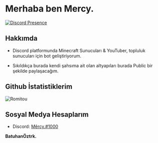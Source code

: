 
# Merhaba ben Mercy.
[![Discord Presence](https://lanyard-profile-readme.vercel.app/api/808735393478082583)](https://discord.com/users/808735393478082583)
## Hakkımda
- Discord platformunda Minecraft Sunucuları & YouTuber, topluluk sunucuları için bot geliştiriyorum.

- Sıkıldıkça burada kendi şahsıma ait olan altyapıları burada Public bir şekilde paylaşacağım.

## Github İstatistiklerim
![Romitou](https://github-readme-stats.vercel.app/api?username=romitou0&show_icons=true&count_private=true&theme=react&hide_border=true&bg_color=0D1117)

## Sosyal Medya Hesaplarım
- Discord: [Mêrcy.#1000](https://discord.com/users/808735393478082583)




<b>BatuhanÖztrk.</b>
